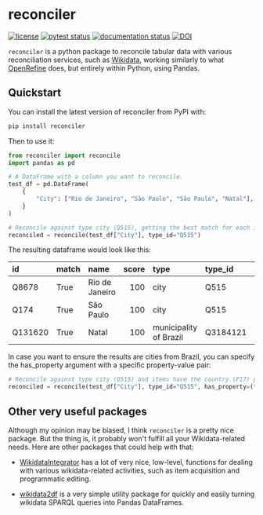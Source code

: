 # reconciler

<!-- badges: start -->
[![license](https://img.shields.io/badge/license-BSD%202--Clause-green)](https://github.com/jvfe/reconciler/blob/master/LICENSE)
[![pytest status](https://github.com/jvfe/reconciler/workflows/pytest/badge.svg)](https://github.com/jvfe/reconciler/actions)
[![documentation status](https://github.com/jvfe/reconciler/workflows/docs/badge.svg)](https://jvfe.github.io/reconciler/)
[![DOI](https://zenodo.org/badge/DOI/10.5281/zenodo.4088488.svg)](https://doi.org/10.5281/zenodo.4088488)
<!-- badges: end -->

`reconciler` is a python package to reconcile tabular data with various reconciliation services, such as 
[Wikidata](https://www.wikidata.org/wiki/Wikidata:Main_Page), working similarly to what [OpenRefine](https://openrefine.org/) 
does, but entirely within Python, using Pandas.

## Quickstart

You can install the latest version of reconciler from PyPI with:

``` bash
pip install reconciler
```

Then to use it:

```python
from reconciler import reconcile
import pandas as pd

# A DataFrame with a column you want to reconcile.
test_df = pd.DataFrame(
    {
        "City": ["Rio de Janeiro", "São Paulo", "São Paulo", "Natal"],
    }
)

# Reconcile against type city (Q515), getting the best match for each item.
reconciled = reconcile(test_df["City"], type_id="Q515")
```

The resulting dataframe would look like this:

| id      | match   | name           |   score | type                   | type_id   | input_value    |
|:--------|:--------|:---------------|--------:|:-----------------------|:-----------|:---------------|
| Q8678   | True    | Rio de Janeiro |     100 | city                   | Q515       | Rio de Janeiro |
| Q174    | True    | São Paulo      |     100 | city                   | Q515       | São Paulo      |
| Q131620 | True    | Natal          |     100 | municipality of Brazil | Q3184121   | Natal          |

In case you want to ensure the results are cities from Brazil, you can specify the has_property argument with
a specific property-value pair:

```python
# Reconcile against type city (Q515) and items have the country (P17) property equals to Brazil (Q155)
reconciled = reconcile(test_df["City"], type_id="Q515", has_property=("P17", "Q155"))
```

## Other very useful packages

Although my opinion may be biased, I think `reconciler` is a pretty nice package.
But the thing is, it probably won't fulfill all your Wikidata-related needs.
Here are other packages that could help with that:

* [WikidataIntegrator](https://github.com/SuLab/WikidataIntegrator) has a lot of very nice, low-level, functions 
    for dealing with various wikidata-related activities, such as item acquisition and programmatic editing.

* [wikidata2df](https://github.com/jvfe/wikidata2df) is a very simple utility package for quickly and easily
    turning wikidata SPARQL queries into Pandas DataFrames.